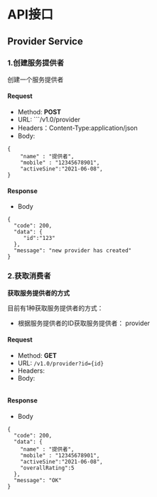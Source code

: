 # API接口

## Provider Service

### 1.创建服务提供者

创建一个服务提供者

#### Request
- Method: **POST**
- URL:  ```/v1.0/provider
- Headers：Content-Type:application/json
- Body:
```
{
    "name" : "提供者",
    "mobile" : "12345678901",
    "activeSine":"2021-06-08",
}
```
 
#### Response
- Body
```
{
  "code": 200,
  "data": {
     "id":"123"
  },
  "message": "new provider has created"
}
```

### 2.获取消费者

**获取服务提供者的方式**

目前有1种获取服务提供者的方式：
- 根据服务提供者的ID获取服务提供者： provider

#### Request

- Method: **GET**
- URL: ```/v1.0/provider?id={id}```
- Headers:
- Body:
```
```

#### Response
- Body
```
{
  "code": 200,
  "data": {
    "name" : "提供者",
    "mobile" : "12345678901",
    "activeSine":"2021-06-08",
    "overallRating":5
  },
  "message": "OK"
}
```
